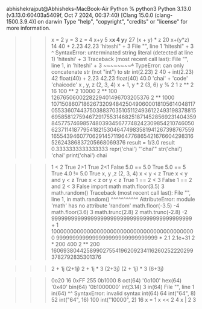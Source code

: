 abhishekrajput@Abhisheks-MacBook-Air Python % python3
Python 3.13.0 (v3.13.0:60403a5409f, Oct  7 2024, 00:37:40) [Clang 15.0.0 (clang-1500.3.9.4)] on darwin
Type "help", "copyright", "credits" or "license" for more information.
>>> x = 2
>>> y = 3
>>> z = 4
>>> x+y
5
>>> x**x
4
>>> y**y
27
>>> (x + y) * z
20
>>> x+(y*z)
14
>>> 40 + 2.23
42.23
>>> 'hiteshi" + 3
  File "<python-input-9>", line 1
    'hiteshi" + 3
    ^
SyntaxError: unterminated string literal (detected at line 1)
>>> 'hiteshi' + 3
Traceback (most recent call last):
  File "<python-input-10>", line 1, in <module>
    'hiteshi' + 3
    ~~~~~~~~~~^~~
TypeError: can only concatenate str (not "int") to str
>>> int(2.23)
2
>>> 40 + int(2.23)
42
>>> float(40) + 2.23
42.23
>>> float(40)
40.0
>>> 'chai' + 'code'
'chaicode'
>>> x , y, z
(2, 3, 4)
>>> x + 1, y * 2
(3, 6)
>>> y % 2
1
>>> z ** 2
16
>>> 100 ** 2
10000
>>> 2 ** 100
1267650600228229401496703205376
>>> 2 ** 1000
10715086071862673209484250490600018105614048117055336074437503883703510511249361224931983788156958581275946729175531468251871452856923140435984577574698574803934567774824230985421074605062371141877954182153046474983581941267398767559165543946077062914571196477686542167660429831652624386837205668069376
>>> result = 1/3.0
>>> result
0.3333333333333333
>>> repr('chai')
"'chai'"
>>> str('chai')
'chai'
>>> print('chai')
chai


>>> 1 < 2
True
>>> 2>1
True
>>> 2<1
False
>>> 5.0 == 5.0
True
>>> 5.0 == 5
True
>>> 4.0 != 5.0
True
>>> x, y ,z
(2, 3, 4)
>>> x < y < z
True
>>> x < y and y < z
True
>>> x < z or y < z
True
>>> 1 == 2 < 3
False
>>> 1 == 2 and 2 < 3
False
>>> import math
>>> math.floor(3.5)
3
>>> math.random()
Traceback (most recent call last):
  File "<python-input-42>", line 1, in <module>
    math.random()
    ^^^^^^^^^^^
AttributeError: module 'math' has no attribute 'random'
>>> math.floor(-3.5)
-4
>>> math.floor(3.6)
3
>>> math.trunc(2.8)
2
>>> math.trunc(-2.8)
-2
>>> 9999999999999999999999999999999999999999999 + 1
10000000000000000000000000000000000000000000
>>> 9999999999999999999999999999999 * 2.1
2.1e+31
>>> 2 * 200
400
>>> 2 ** 200
1606938044258990275541962092341162602522202993782792835301376


>>> 2 + 1j
(2+1j)
>>> 2 + 1j * 3
(2+3j)
>>> (2 + 1j) * 3
(6+3j)


>>> 0o20
16
>>> 0xFF
255
>>> 0b1000
8
>>> oct(64)
'0o100'
>>> hex(64)
'0x40'
>>> bin(64)
'0b1000000'
>>> int(3.14)
3
>>> in(64)
  File "<python-input-61>", line 1
    in(64)
    ^^
SyntaxError: invalid syntax
>>> int(64)
64
>>> int("64", 8)
52
>>> int("64", 16)
100
>>> int("10000", 2)
16
>>> x = 1
>>> x << 2
4
>>> x | 2
3
>>> 